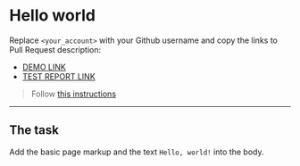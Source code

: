 # Hello world
Replace `<your_account>` with your Github username and copy the links to Pull Request description:
- [DEMO LINK](https://valeriy-mikheyev.github.io/layout_hello-world/)
- [TEST REPORT LINK](https://valeriy-mikheyev.github.io/layout_hello-world/report/html_report/)

> Follow [this instructions](https://mate-academy.github.io/layout_task-guideline/#how-to-solve-the-layout-tasks-on-github)
___

## The task 
Add the basic page markup and the text `Hello, world!` into the body.
